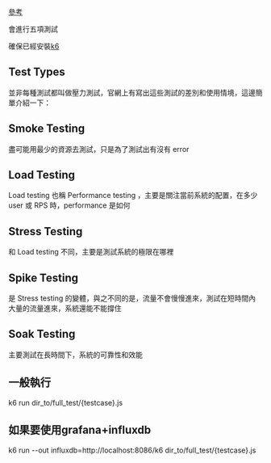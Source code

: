 [參考](https://clouding.city/tool/k6/)

會進行五項測試

確保已經安裝[k6](https://k6.io/docs/getting-started/installation)

## Test Types
並非每種測試都叫做壓力測試，官網上有寫出這些測試的差別和使用情境，這邊簡單介紹一下：

## Smoke Testing
盡可能用最少的資源去測試，只是為了測試出有沒有 error

## Load Testing
Load testing 也稱 Performance testing ，主要是關注當前系統的配置，在多少 user 或 RPS 時，performance 是如何

## Stress Testing
和 Load testing 不同，主要是測試系統的極限在哪裡

## Spike Testing
是 Stress testing 的變體，與之不同的是，流量不會慢慢進來，測試在短時間內大量的流量進來，系統還能不能撐住

## Soak Testing
主要測試在長時間下，系統的可靠性和效能

## 一般執行
k6 run dir_to/full_test/{testcase}.js

## 如果要使用grafana+influxdb
k6 run --out influxdb=http://localhost:8086/k6 dir_to/full_test/{testcase}.js